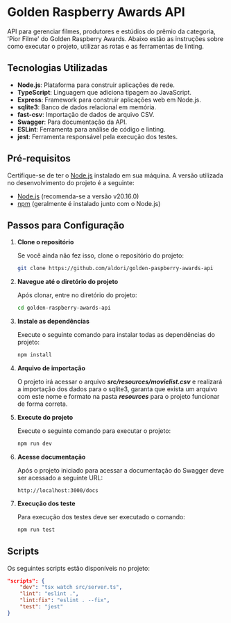 # Golden Raspberry Awards API

API para gerenciar filmes, produtores e estúdios do prêmio da categoria, 'Pior Filme' do Golden Raspberry Awards. Abaixo estão as instruções sobre como executar o projeto, utilizar as rotas e as ferramentas de linting.

## Tecnologias Utilizadas

- **Node.js**: Plataforma para construir aplicações de rede.
- **TypeScript**: Linguagem que adiciona tipagem ao JavaScript.
- **Express**: Framework para construir aplicações web em Node.js.
- **sqlite3**: Banco de dados relacional em memória.
- **fast-csv**: Importação de dados de arquivo CSV.
- **Swagger**: Para documentação da API.
- **ESLint**: Ferramenta para análise de código e linting.
- **jest**: Ferramenta responsável pela execução dos testes.

## Pré-requisitos

Certifique-se de ter o [Node.js](https://nodejs.org/) instalado em sua máquina. A versão utilizada no desenvolvimento do projeto é a seguinte:

- [Node.js](https://nodejs.org/) (recomenda-se a versão v20.16.0)
- [npm](https://www.npmjs.com/) (geralmente é instalado junto com o Node.js)

## Passos para Configuração

1. **Clone o repositório**

   Se você ainda não fez isso, clone o repositório do projeto:

   ```bash
   git clone https://github.com/aldori/golden-paspberry-awards-api
   ```

2. **Navegue até o diretório do projeto**

   Após clonar, entre no diretório do projeto:

   ```bash
   cd golden-raspberry-awards-api
   ```

3. **Instale as dependências**

   Execute o seguinte comando para instalar todas as dependências do projeto:

   ```bash
   npm install
   ```

4. **Arquivo de importação**

   O projeto irá acessar o arquivo **_src/resources/movielist.csv_** e realizará a importação dos dados para o sqlite3, garanta que exista um arquivo com este nome e formato na pasta **_resources_** para o projeto funcionar de forma correta.

5. **Execute do projeto**

   Execute o seguinte comando para executar o projeto:

   ```bash
   npm run dev
   ```

6. **Acesse documentação**

   Após o projeto iniciado para acessar a documentação do Swagger deve ser acessado a seguinte URL:

   ```link
   http://localhost:3000/docs
   ```

7. **Execução dos teste**

   Para execução dos testes deve ser executado o comando:

   ```bash
   npm run test
   ```

## Scripts

Os seguintes scripts estão disponíveis no projeto:

```json
"scripts": {
    "dev": "tsx watch src/server.ts",
    "lint": "eslint .",
    "lint:fix": "eslint . --fix",
    "test": "jest"
}
```
